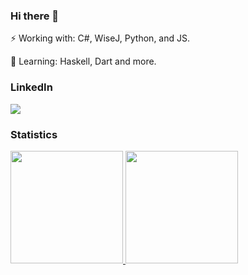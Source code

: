 ###  Hi there 👋

⚡ Working with: C#, WiseJ, Python, and JS.


          
          
🌱 Learning: Haskell, Dart and more.



          

### LinkedIn

<a href="https://www.linkedin.com/in/jadson-marliere-de-oliveira-83b061102/" target="_blank"><img src="https://img.shields.io/badge/-LinkedIn-%230077B5?style=for-the-badge&logo=linkedin&logoColor=white" target="_blank"></a> 

### Statistics

<div>
<a href="https://github.com/s0yer">
<img height="180em" src="https://github-readme-stats.vercel.app/api/top-langs/?username=s0yer&layout=compact&langs_count=7&theme=dracula"/>
<img height="180em" src="https://github-readme-stats.vercel.app/api?username=s0yer&show_icons=true&theme=dracula&include_all_commits=true&count_private=true"/>
</div>